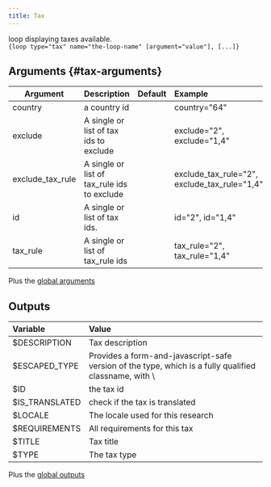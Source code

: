 ```yaml
---
title: Tax
---
```


loop displaying taxes available.   
`{loop type="tax" name="the-loop-name" [argument="value"], [...]}`

## Arguments {#tax-arguments}

| Argument         | Description                                 | Default | Example                                      |
|------------------|:--------------------------------------------|:-------:|:---------------------------------------------|
| country          | a country id                                |         | country="64"                                 |
| exclude          | A single or list of tax ids to exclude      |         | exclude="2", exclude="1,4"                   |
| exclude_tax_rule | A single or list of tax_rule ids to exclude |         | exclude_tax_rule="2", exclude_tax_rule="1,4" |
| id               | A single or list of tax ids.                |         | id="2", id="1,4"                             |
| tax_rule         | A single or list of tax_rule ids            |         | tax_rule="2", tax_rule="1,4"                 |

Plus the [global arguments](./global_arguments)

## Outputs

| Variable       | Value                                                                                                 |
|:---------------|:------------------------------------------------------------------------------------------------------|
| $DESCRIPTION   | Tax description                                                                                       |
| $ESCAPED_TYPE  | Provides a form-and-javascript-safe version of the type, which is a fully qualified classname, with \ |
| $ID            | the tax id                                                                                            |
| $IS_TRANSLATED | check if the tax is translated                                                                        |
| $LOCALE        | The locale used for this research                                                                     |
| $REQUIREMENTS  | All requirements for this tax                                                                         |
| $TITLE         | Tax title                                                                                             |
| $TYPE          | The tax type                                                                                          |

Plus the [global outputs](./global_outputs)
